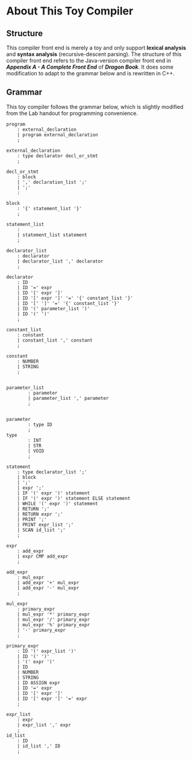 # About This Toy Compiler

## Structure

This compiler front end is merely a toy and only support **lexical analysis**  
and **syntax analysis** (recursive-descent parsing). The structure of
this compiler front end refers to the Java-version compiler front end in
 ***Appendix A - A Complete Front End*** of ***Dragon Book***. It does some 
 modification to adapt to the grammar below and is rewritten in C++.

## Grammar

This toy compiler follows the grammar below, 
which is slightly modified from the Lab handout for programming convenience.

```
program
    : external_declaration
    | program external_declaration
    ;

external_declaration
    : type declarator decl_or_stmt
    ;

decl_or_stmt
    : block
    | ',' declaration_list ';'
    | ';'
    :

block
    : '{' statement_list '}'
    ;

statement_list
    :
    | statement_list statement
    ;

declarator_list
    : declarator
    | declarator_list ',' declarator
    ;

declarator
    : ID
    | ID '=' expr
    | ID '[' expr ']'
    | ID '[' expr ']' '=' '{' constant_list '}'
    | ID '[' ']' '=' '{' constant_list '}'
    | ID '(' parameter_list ')'
    | ID '(' ')'
    ;

constant_list
    : constant
    | constant_list ',' constant
    ;
    
constant
    : NUMBER
    | STRING
    ;
   

parameter_list
        : parameter
        | parameter_list ',' parameter
        ;


parameter
        : type ID
        ;
type
        : INT
        | STR
        | VOID
        ;

statement
    : type declarator_list ';'
    | block
    | ';'
    | expr ';'
    | IF '(' expr ')' statement
    | IF '(' expr ')' statement ELSE statement
    | WHILE '(' expr ')' statement
    | RETURN ';'
    | RETURN expr ';'
    | PRINT ';'
    | PRINT expr_list ';'
    | SCAN id_list ';'
    ;

expr
    : add_expr
    | expr CMP add_expr
    ;

add_expr
    : mul_expr
    | add_expr '+' mul_expr
    | add_expr '-' mul_expr
    ;

mul_expr
    : primary_expr
    | mul_expr '*' primary_expr
    | mul_expr '/' primary_expr
    | mul_expr '%' primary_expr
    | '-' primary_expr
    ;

primary_expr
    : ID '(' expr_list ')'
    | ID '(' ')'
    | '(' expr ')'
    | ID
    | NUMBER
    | STRING
    | ID ASSIGN expr
    | ID '=' expr
    | ID '[' expr ']'
    | ID '[' expr ']' '=' expr
    ;

expr_list
    : expr
    | expr_list ',' expr
    ;
id_list
    : ID
    | id_list ',' ID
    ;
```
